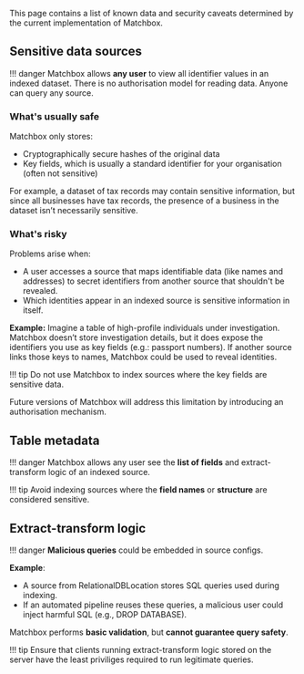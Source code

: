 This page contains a list of known data and security caveats determined by the current implementation of Matchbox.

## Sensitive data sources

!!! danger
    Matchbox allows **any user** to view all identifier values in an indexed dataset. There is no authorisation model for reading data. Anyone can query any source.

### What's usually safe

Matchbox only stores:

* Cryptographically secure hashes of the original data
* Key fields, which is usually a standard identifier for your organisation (often not sensitive)

For example, a dataset of tax records may contain sensitive information, but since all businesses have tax records, the presence of a business in the dataset isn’t necessarily sensitive.

### What's risky

Problems arise when:

* A user accesses a source that maps identifiable data (like names and addresses) to secret identifiers from another source that shouldn't be revealed.
* Which identities appear in an indexed source is sensitive information in itself.

**Example:** Imagine a table of high-profile individuals under investigation. Matchbox doesn’t store investigation details, but it does expose the identifiers you use as key fields (e.g.: passport numbers). If another source links those keys to names, Matchbox could be used to reveal identities.

!!! tip
    Do not use Matchbox to index sources where the key fields are sensitive data.

Future versions of Matchbox will address this limitation by introducing an authorisation mechanism.

## Table metadata

!!! danger
    Matchbox allows any user see the **list of fields** and extract-transform logic of an indexed source.

!!! tip
    Avoid indexing sources where the **field names** or **structure** are considered sensitive.

## Extract-transform logic

!!! danger
    **Malicious queries** could be embedded in source configs.

**Example**:

* A source from RelationalDBLocation stores SQL queries used during indexing.
* If an automated pipeline reuses these queries, a malicious user could inject harmful SQL (e.g., DROP DATABASE).

Matchbox performs **basic validation**, but **cannot guarantee query safety**.

!!! tip
    Ensure that clients running extract-transform logic stored on the server have the least priviliges required to run legitimate queries.

